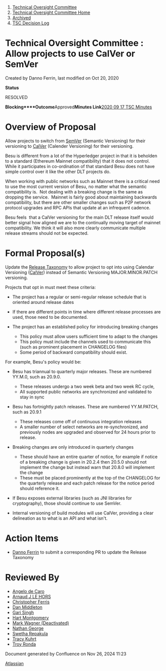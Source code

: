 1. [Technical Oversight Committee](index.html)
2. [Technical Oversight Committee Home](Technical-Oversight-Committee-Home_21430274.html)
3. [Archived](Archived_21447696.html)
4. [TSC Decision Log](TSC-Decision-Log_21437418.html)

# Technical Oversight Committee : Allow projects to use CalVer or SemVer

Created by Danno Ferrin, last modified on Oct 20, 2020

  **Status**

RESOLVED 

**Blocking****Outcome**Approved**Minutes Link**[2020 09 17 TSC Minutes](2020-09-17-TSC-Minutes_21440209.html)

# Overview of Proposal

Allow projects to switch from [SemVer](http://semver.org) (Semantic Versioning) for their versioning to [CalVer](http://calver.org) (Calender Versioning) for their versioning.

Besu is different from a lot of the Hyperledger project in that it is beholden to a standard (Ethereum Mainnet compatibility) that it does not control. While it participates in co-ordination of that standard Besu does not have simple control over it like the other DLT projects do.

When working with public networks such as Mainnet there is a critical need to use the most current version of Besu, no matter what the semantic compatibility is.  Not dealing with a breaking change is the same as dropping the service.  Mainnet is fairly good about maintaining backwards compatibility, but there are other smaller changes such as P2P network protocol upgrades and RPC APIs that update at an infrequent cadence.

Besu feels  that a CalVer versioning for the main DLT release itself would better signal how aligned we are to the continually moving target of mainnet compatibility. We think it will also more clearly communicate multiple release streams should not be expected.

# Formal Proposal(s)

Update the [Release Taxonomy](Release-Taxonomy_21430846.html) to allow project to opt into using Calendar Versioning ([CalVer](http://calver.org)) instead of Semantic Versioning MAJOR.MINOR.PATCH versioning.

Projects that opt in must meet these criteria:

- The project has a regular or semi-regular release schedule that is oriented around release dates
- If there are different points in time where different release processes are used, those need to be documented.
- The project has an established policy for introducing breaking changes
  
  - This policy must allow users sufficient time to adapt to the changes
  - This policy must include the channels used to communicate this (such as prominent placement in CHANGELOG files)
  - Some period of backward compatibility should exist.

For example, Besu's policy would be:

- Besu has triannual to quarterly major releases. These are numbered YY.M.0, such as 20.9.0.
  
  - These releases undergo a two week beta and two week RC cycle,
  - All supported public networks are synchronized and validated to stay in sync
- Besu has fortnightly patch releases. These are numbered YY.M.PATCH, such as 20.9.1
  
  - These releases come off of continuous integration releases
  - A smaller number of select networks are re-synchronized, and previously nodes are upgraded and observed for 24 hours prior to release.
- Breaking changes are only introduced in quarterly changes
  
  - These should have an entire quarter of notice, for example if notice of a breaking change is given in 20.2.4 then 20.5.0 should not implement the change but instead warn that 20.8.0 will implement the change
  - These must be placed prominently at the top of the CHANGELOG for the quarterly release and each patch release for the notice period should reference it.
- If Besu exposes external libraries (such as JNI libraries for cryptography), those should continue to use SemVer.
- Internal versioning of build modules will use CalVer, providing a clear delineation as to what is an API and what isn't.

# Action Items

- [Danno Ferrin](https://lf-hyperledger.atlassian.net/wiki/people/5b7f2d80c4e4892a5b789551?ref=confluence) to submit a corresponding PR to update the Release Taxonomy

# Reviewed By

- [Angelo de Caro](https://lf-hyperledger.atlassian.net/wiki/people/70121:d6b0f0e4-825f-4f16-88e1-4d14e95f2f10?ref=confluence)
- [Arnaud J LE HORS](https://lf-hyperledger.atlassian.net/wiki/people/70121:0e75e3b8-500a-4067-9f7e-ed46e91bcb9d?ref=confluence)
- [Christopher Ferris](https://lf-hyperledger.atlassian.net/wiki/people/5abb903a8724022aa9070581?ref=confluence)
- [Dan Middleton](https://lf-hyperledger.atlassian.net/wiki/people/712020:2979764a-3998-4ef1-8810-60b799067924?ref=confluence)
- [Gari Singh](https://lf-hyperledger.atlassian.net/wiki/people/557058:51429e31-90f4-4684-b7cd-9a4fe15ff188?ref=confluence)
- [Hart Montgomery](https://lf-hyperledger.atlassian.net/wiki/people/712020:86f447c0-86dc-43b3-ac03-6a31923bbb84?ref=confluence)
- [Mark Wagner (Deactivated)](https://lf-hyperledger.atlassian.net/wiki/people/70121:81b88945-c9ef-40fe-9224-207bdb280922?ref=confluence)
- [Nathan George](https://lf-hyperledger.atlassian.net/wiki/people/712020:3e7556ab-cdb8-47f5-8b68-12a3378021fd?ref=confluence)
- [Swetha Repakula](https://lf-hyperledger.atlassian.net/wiki/people/712020:503b5691-8e92-4d2d-83d3-e9e74d296436?ref=confluence)
- [Tracy Kuhrt](https://lf-hyperledger.atlassian.net/wiki/people/712020:eb6ae9c3-aa8e-40ba-9dab-a6969b1ac52e?ref=confluence)
- [Troy Ronda](https://lf-hyperledger.atlassian.net/wiki/people/557058:c854f35a-2b58-4be3-9003-ca2a67495580?ref=confluence)

Document generated by Confluence on Nov 26, 2024 11:23

[Atlassian](http://www.atlassian.com/)
